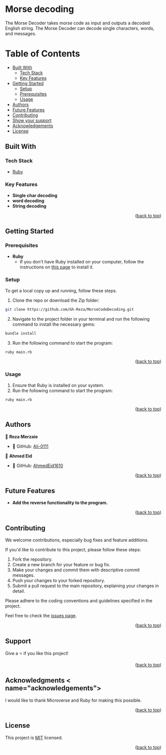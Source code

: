 # <a name="about-project"> Morse decoding</a>

The Morse Decoder takes morse code as input and outputs a decoded English string. The Morse Decoder can decode single characters, words, and messages.

<!-- TABLE OF CONTENTS -->

# Table of Contents

- [Built With](#built-with)
  - [Tech Stack](#tech-stack)
  - [Key Features](#key-features)
- [Getting Started](#getting-started)
  - [Setup](#setup)
  - [Prerequisites](#prerequisites)
  - [Usage](#usage)
- [Authors](#authors)
- [Future Features](#future-features)
- [Contributing](#contributing)
- [Show your support](#support)
- [Acknowledgements](#acknowledgements)
- [License](#license)

## Built With <a name="built-with"></a>

### Tech Stack <a name="tech-stack"></a>

  <ul>
    <li><a href="https://www.ruby-lang.org/en/">Ruby</a></li>
  </ul>

<!-- Features -->

### Key Features <a name="key-features"></a>

- **Single char decoding**
- **word decoding**
- **String decoding**

<p align="right">(<a href="#readme-top">back to top</a>)</p>

<!-- GETTING STARTED -->

## Getting Started <a name="getting-started"></a>

### Prerequisites

- **Ruby**
  - If you don't have Ruby installed on your computer, follow the instructions on [this page](https://www.ruby-lang.org/en/documentation/installation/) to install it.

### Setup

To get a local copy up and running, follow these steps.

1. Clone the repo or download the Zip folder:

```sh
git clone https://github.com/Gh-Reza/MorseCodeDecoding.git
```

2. Navigate to the project folder in your terminal and run the following command to install the necessary gems:

```sh
bundle install
```

3. Run the following command to start the program:

```sh
ruby main.rb
```

<p align="right">(<a href="#readme-top">back to top</a>)</p>

### Usage

1. Ensure that Ruby is installed on your system.
2. Run the following command to start the program:

```
ruby main.rb
```

<p align="right">(<a href="#readme-top">back to top</a>)</p>

<!-- AUTHORS -->

## Authors <a name="authors"></a>
👤 **Reza Merzaie**

- 👤 GitHub:   [Ali-0111](https://github.com/Gh-Reza)

👤 **Ahmed Eid**

- 👤 GitHub:   [AhmedEid1610](https://github.com/ahmedeid6842)

<p align="right">(<a href="#readme-top">back to top</a>)</p>

<!-- FUTURE FEATURES -->

## Future Features <a name="future-features"></a>

- **Add the reverse functionality to the program.**

<p align="right">(<a href="#readme-top">back to top</a>)</p>

<!-- CONTRIBUTING -->

## Contributing <a name="contributing"></a>

We welcome contributions, especially bug fixes and feature additions.

If you'd like to contribute to this project, please follow these steps:

1. Fork the repository.
2. Create a new branch for your feature or bug fix.
3. Make your changes and commit them with descriptive commit messages.
4. Push your changes to your forked repository.
5. Submit a pull request to the main repository, explaining your changes in detail.

Please adhere to the coding conventions and guidelines specified in the project.

Feel free to check the [issues page](https://github.com/Gh-Reza/MorseCodeDecoding/issues).

<p align="right">(<a href="#readme-top">back to top</a>)</p>

<!-- SUPPORT -->

## Support <a name="support"></a>

Give a ⭐️ if you like this project!

<p align="right">(<a href="#readme-top">back to top</a>)</p>

<!-- ACKNOWLEDGEMENTS -->

## Acknowledgments < name="acknowledgements"></a>

I would like to thank Microverse and Ruby for making this possible.

<p align="right">(<a href="#readme-top">back to top</a>)</p>

<!-- LICENSE -->

## License <a name="license"></a>

This project is [MIT](./LICENSE) licensed.

<p align="right">(<a href="#readme-top">back to top</a>)</p>